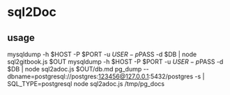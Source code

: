 # sql2Doc

## usage

mysqldump -h $HOST -P $PORT -u $USER -p$PASS  -d $DB | node sql2gitbook.js $OUT
mysqldump -h $HOST -P $PORT -u $USER -p$PASS  -d $DB | node sql2adoc.js $OUT/db.md
pg_dump --dbname=postgresql://postgres:123456@127.0.0.1:5432/postgres -s | SQL_TYPE=postgresql node sql2adoc.js /tmp/pg_docs
